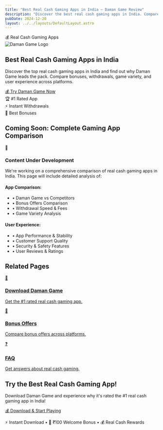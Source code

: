 ```yaml
---
title: "Best Real Cash Gaming Apps in India – Daman Game Review"
description: "Discover the best real cash gaming apps in India. Compare Daman Game with other platforms for bonuses, withdrawals, and game variety."
pubDate: 2024-12-20
layout: ../../layouts/DefaultLayout.astro
---
```


<section class="bg-gradient-to-br from-indigo-50 to-white py-16">
  <div class="max-w-4xl mx-auto px-4 text-center">
    <div class="mb-8">
      <div class="inline-flex items-center px-4 py-2 bg-indigo-100 text-indigo-800 rounded-full text-sm font-medium mb-4">
        <span class="mr-2">💰</span> Real Cash Gaming Apps
      </div>
    </div>
    <div class="flex justify-center mb-6">
      <img src="/logo.svg" alt="Daman Game Logo" class="h-20 w-20 mb-4" />
    </div>
    <h1 class="text-4xl md:text-5xl font-bold text-gray-900 mb-6 leading-tight">
      Best <span class="text-indigo-600">Real Cash Gaming Apps</span> in India
    </h1>
    <p class="text-lg text-gray-600 mb-8 max-w-3xl mx-auto leading-relaxed">
      Discover the top real cash gaming apps in India and find out why Daman Game leads the pack. Compare bonuses, withdrawals, game variety, and user experience across platforms.
    </p>
    <div class="space-y-4">
      <a href="https://damanclub.net/#/register?invitationCode=8211414845726"
         class="inline-flex items-center bg-gradient-to-r from-indigo-600 to-indigo-700 hover:from-indigo-700 hover:to-indigo-800 text-white font-bold py-4 px-8 rounded-xl shadow-lg hover:shadow-xl transform hover:scale-105 transition-all duration-200 text-lg">
        <span class="mr-2">💰</span> Try Daman Game Now
      </a>
      <div class="flex items-center justify-center space-x-6 text-sm text-gray-500">
        <div class="flex items-center">
          <span class="mr-1">🏆</span> #1 Rated App
        </div>
        <div class="flex items-center">
          <span class="mr-1">⚡</span> Instant Withdrawals
        </div>
        <div class="flex items-center">
          <span class="mr-1">🎁</span> Best Bonuses
        </div>
      </div>
    </div>
  </div>
</section>

<section class="bg-white py-16">
  <div class="max-w-4xl mx-auto px-4">
    <h2 class="text-3xl font-bold text-gray-800 mb-8 text-center">Coming Soon: Complete Gaming App Comparison</h2>
    <div class="bg-gradient-to-r from-green-50 to-blue-50 border border-green-200 rounded-xl p-8 text-center">
      <div class="text-4xl mb-4">🚧</div>
      <h3 class="text-2xl font-bold text-gray-800 mb-4">Content Under Development</h3>
      <p class="text-gray-700 text-lg mb-6">
        We're working on a comprehensive comparison of real cash gaming apps in India. This page will include detailed analysis of:
      </p>
      <div class="grid md:grid-cols-2 gap-6 text-left">
        <div>
          <h4 class="font-semibold text-gray-800 mb-3">App Comparison:</h4>
          <ul class="text-sm text-gray-600 space-y-1">
            <li>• Daman Game vs Competitors</li>
            <li>• Bonus Offers Comparison</li>
            <li>• Withdrawal Speed & Fees</li>
            <li>• Game Variety Analysis</li>
          </ul>
        </div>
        <div>
          <h4 class="font-semibold text-gray-800 mb-3">User Experience:</h4>
          <ul class="text-sm text-gray-600 space-y-1">
            <li>• App Performance & Stability</li>
            <li>• Customer Support Quality</li>
            <li>• Security & Safety Features</li>
            <li>• User Reviews & Ratings</li>
          </ul>
        </div>
      </div>
    </div>
  </div>
</section>

<section class="bg-gradient-to-br from-gray-50 to-white py-16">
  <div class="max-w-4xl mx-auto px-4">
    <h2 class="text-3xl font-bold text-gray-800 mb-8 text-center">Related Pages</h2>
    <div class="grid md:grid-cols-3 gap-6">
      <a href="/daman-game/download" class="block bg-white p-6 rounded-xl shadow-sm border border-gray-100 hover:shadow-md transition-shadow">
        <div class="text-2xl mb-3">📱</div>
        <h3 class="font-semibold text-gray-800 mb-2">Download Daman Game</h3>
        <p class="text-gray-600 text-sm">Get the #1 rated real cash gaming app.</p>
      </a>
      <a href="/daman-game/bonus" class="block bg-white p-6 rounded-xl shadow-sm border border-gray-100 hover:shadow-md transition-shadow">
        <div class="text-2xl mb-3">🎁</div>
        <h3 class="font-semibold text-gray-800 mb-2">Bonus Offers</h3>
        <p class="text-gray-600 text-sm">Compare bonus offers across platforms.</p>
      </a>
      <a href="/daman-game/faq" class="block bg-white p-6 rounded-xl shadow-sm border border-gray-100 hover:shadow-md transition-shadow">
        <div class="text-2xl mb-3">❓</div>
        <h3 class="font-semibold text-gray-800 mb-2">FAQ</h3>
        <p class="text-gray-600 text-sm">Get answers about real cash gaming.</p>
      </a>
    </div>
  </div>
</section>

<section class="bg-gradient-to-r from-indigo-600 to-indigo-700 py-16 text-white text-center">
  <div class="max-w-3xl mx-auto px-4">
    <h2 class="text-3xl md:text-4xl font-bold mb-6">Try the Best Real Cash Gaming App!</h2>
    <p class="text-xl mb-8 text-indigo-100">
      Download Daman Game and experience why it's rated the #1 real cash gaming app in India!
    </p>
    <div class="space-y-4">
      <a href="https://damanclub.net/#/register?invitationCode=8211414845726"
         class="inline-flex items-center bg-white text-indigo-700 font-bold py-4 px-8 rounded-xl shadow-lg hover:shadow-xl transform hover:scale-105 transition-all duration-200 text-lg">
        <span class="mr-2">💰</span> Download & Start Playing
      </a>
      <p class="text-sm text-indigo-200">⚡ Instant Download • 🎁 ₹100 Welcome Bonus • 💰 Real Cash Rewards</p>
    </div>
  </div>
</section> 